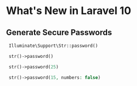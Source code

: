 # What's New in Laravel 10

## Generate Secure Passwords

```php
 Illuminate\Support\Str::password()

 str()->password()

 str()->password(25)

 str()->password(15, numbers: false)
```
